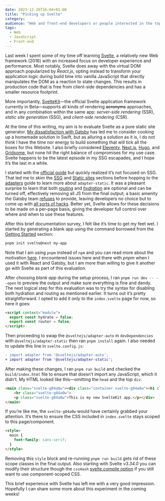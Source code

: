 ```yaml
---
date: 2021-12-26T16:04+01:00
title: "Picking up Svelte"
category:
audience: "Web and front-end developers or people interested in the topic"
tags:
  - Web
  - JavaScript
  - Front-end
---
```


Last week I spent some of my time off learning [Svelte](https://svelte.dev), a relatively new Web framework (2016) with an increased focus on developer experience and performance. Most notably, Svelte does away with the virtual DOM approach popularized by *React.js*, opting instead to transform your application logic during build time into vanilla JavaScript that directly manipulates the DOM as a reaction to state changes. This results in production code that is free from client-side dependencies and has a smaller resource footprint.

More importantly, [SvelteKit](https://kit.svelte.dev/docs)—the official Svelte application framework currently in Beta—supports all kinds of rendering ~~acronyms~~ approaches, and in any combination within the same app: _server-side rendering_ (SSR), _static site generation_ (SSG), and _client-side rendering_ (CSR).

At the time of this writing, my aim is to evaluate Svelte as a pure static site generator. [My dissatisfaction with Gatsby](https://redalemeden.com/microblog/post-1627249229000) has led me to consider cooking up a homemade solution in Swift, but as alluring a solution as it is, I do not think I have the time nor energy to build something that will tick all the boxes for this Website. I also briefly considered [Eleventy](https://www.11ty.dev), [Next.js](https://nextjs.org), [Hugo](https://gohugo.io), and [Gridsome](https://gridsome.org), but none hit the right balance of compromises for my use case. Svelte happens to be the latest episode in my SSG escapades, and I hope it’s the last in a while.

I started with the [official guide](https://kit.svelte.dev/docs#introduction-getting-started) but quickly realized it’s not focused on SSG. That led me to skim the [SSG](https://kit.svelte.dev/docs#appendix-ssg) and [Static sites](https://kit.svelte.dev/docs#adapters-supported-environments-static-sites) sections before hopping to the [adapters](https://kit.svelte.dev/docs#adapters) guide to learn more about `adapter-static`. It was a pleasant surprise to learn that both [_routing_](https://kit.svelte.dev/docs#ssr-and-javascript-router) and [_hydration_](https://kit.svelte.dev/docs#ssr-and-javascript-hydrate) are optional and can be turned off, effectively removing all JS from the final output; a basic amenity the Gatsby team [refuses](https://github.com/gatsbyjs/gatsby/issues/962#issuecomment-301392995) to provide, leaving developers no choice but to come up with [all sorts of hacks](https://ricard.dev/how-to-remove-client-side-javascript-from-gatsby/). Better yet, Svelte allows for these decisions to be made on a per-page basis, giving the developer full control over where and when to use these features.

After this brief documentation survey, I felt like it’s time to get my feet wet. I started by generating a blank app using the command borrowed from the [Getting Started](https://kit.svelte.dev/docs#introduction-getting-started) section:

```sh
pnpm init svelte@next my-app
```

Note that I am using `pnpm` instead of `npm` and you can read more about the motivation [here](https://pnpm.io/motivation). I encountered issues here and there with _pnpm_ when I used it with React and Gatsby, but I am more than willing to give it another go with Svelte as part of this evaluation.

After choosing _blank app_ during the setup process, I ran `pnpm run dev -- --open` to preview the output and make sure everything is fine and dandy. The next logical step for this evaluation was to try the syntax for disabling both hydration and routing as mentioned earlier. It turns out it’s pretty straightforward. I opted to add it only to the `index.svelte` page for now, so here it goes:

```html
<script context="module">
  export const hydrate = false;
  export const router = false;
</script>
```

Then proceeding to swap the `@sveltejs/adapter-auto` in `devDependencies` with `@sveltejs/adapter-static` then ran `pnpm install` again. I also needed to update this line in `svelte.config.js`:
```diff
- import adapter from '@sveltejs/adapter-auto';
+ import adapter from '@sveltejs/adapter-static';
```

After making these changes, I ran `pnpm run build` and checked the `build/index.html` file to ensure that doesn’t import any JavaScript, which it didn’t. My HTML looked like this—omitting the `head` and the top `div`:

```html
<main class="svelte-g04a0w"><div class="container svelte-g04a0w"><h1 class="svelte-g04a0w">Homepage</h1>
    <hr class="svelte-g04a0w">
    <p class="svelte-g04a0w">This is my new SvelteKit app.</p></div>
</main>
``` 

If you’re like me, the `svelte-g04a0w` would have certainly grabbed your attention. It’s there to ensure the CSS included in `index.svelte` stays scoped to this page/component.

```html
<style>
  main {
    font-family: sans-serif;
  }
</style>
```

Removing this `style` block and re-running `pnpm run build` gets rid of these scope classes in the final output. Also starting with Svelte _v3.34.0_ you can modify their structure though the `cssHash` [svelte.compile option](https://svelte.dev/docs#compile-time-svelte-compile) if you still want to use component-scoped CSS.

This brief experience with Svelte has left me with a very good impression. Hopefully I can share some more about this experiment in the coming weeks!
